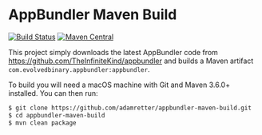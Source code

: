 AppBundler Maven Build
======================
[![Build Status](https://travis-ci.com/evolvedbinary/appbundler-maven-build.svg?branch=main)](https://travis-ci.com/evolvedbinary/appbundler-maven-build)
[![Maven Central](https://maven-badges.herokuapp.com/maven-central/com.evolvedbinary.appbundler/appbundler/badge.svg)](https://maven-badges.herokuapp.com/maven-central/com.evolvedbinary.appbundler/appbundler)

This project simply downloads the latest AppBundler code from https://github.com/TheInfiniteKind/appbundler
and builds a Maven artifact `com.evolvedbinary.appbundler:appbundler`.

To build you will need a macOS machine with Git and Maven 3.6.0+ installed. You can then run:
```bash
$ git clone https://github.com/adamretter/appbundler-maven-build.git
$ cd appbundler-maven-build
$ mvn clean package
```

